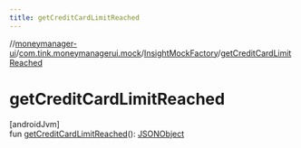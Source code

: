 ```yaml
---
title: getCreditCardLimitReached
---
```

//[moneymanager-ui](../../../index.html)/[com.tink.moneymanagerui.mock](../index.html)/[InsightMockFactory](index.html)/[getCreditCardLimitReached](get-credit-card-limit-reached.html)



# getCreditCardLimitReached



[androidJvm]\
fun [getCreditCardLimitReached](get-credit-card-limit-reached.html)(): [JSONObject](https://developer.android.com/reference/kotlin/org/json/JSONObject.html)




